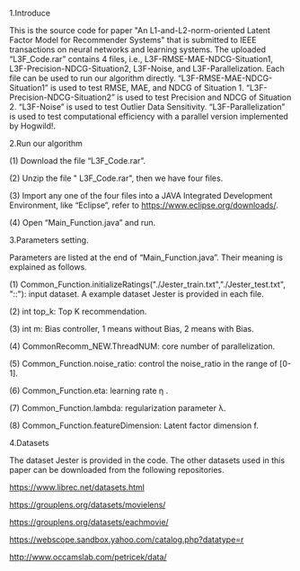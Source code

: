 1.Introduce

This is the source code for paper "An L1-and-L2-norm-oriented Latent Factor Model for Recommender Systems" that is submitted to IEEE transactions on neural networks and learning systems. The uploaded “L3F_Code.rar” contains 4 files, i.e., L3F-RMSE-MAE-NDCG-Situation1, L3F-Precision-NDCG-Situation2, L3F-Noise, and L3F-Parallelization. Each file can be used to run our algorithm directly. “L3F-RMSE-MAE-NDCG-Situation1” is used to test RMSE, MAE, and NDCG of Situation 1. “L3F-Precision-NDCG-Situation2” is used to test Precision and NDCG of Situation 2. “L3F-Noise” is used to test Outlier Data Sensitivity. “L3F-Parallelization” is used to test computational efficiency with a parallel version implemented by Hogwild!. 

2.Run our algorithm

(1)	Download the file “L3F_Code.rar”.

(2)	Unzip the file " L3F_Code.rar", then we have four files.

(3)	Import any one of the four files into a JAVA Integrated Development Environment, like “Eclipse”, refer to https://www.eclipse.org/downloads/.

(4)	Open “Main_Function.java” and run. 

3.Parameters setting. 

Parameters are listed  at the end of “Main_Function.java”. Their meaning is explained as follows.

(1)	Common_Function.initializeRatings("./Jester_train.txt","./Jester_test.txt", "::"): input dataset. A example dataset Jester is provided in each file. 

(2)	int top_k: Top K recommendation. 

(3)	int m: Bias controller, 1 means without Bias, 2 means with Bias. 

(4)	CommonRecomm_NEW.ThreadNUM: core number of parallelization. 

(5)	Common_Function.noise_ratio: control the noise_ratio in the range of [0-1].

(6)	Common_Function.eta: learning rate η .

(7)	Common_Function.lambda: regularization parameter λ.

(8)	Common_Function.featureDimension: Latent factor dimension f. 

4.Datasets 

The dataset Jester is provided in the code. The other datasets used in this paper can be downloaded from the following repositories.

https://www.librec.net/datasets.html

https://grouplens.org/datasets/movielens/

https://grouplens.org/datasets/eachmovie/

https://webscope.sandbox.yahoo.com/catalog.php?datatype=r

http://www.occamslab.com/petricek/data/

